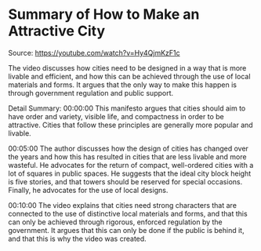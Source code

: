 # Summary of How to Make an Attractive City

Source: https://youtube.com/watch?v=Hy4QjmKzF1c

The video discusses how cities need to be designed in a way that is more livable and efficient, and how this can be achieved through the use of local materials and forms. It argues that the only way to make this happen is through government regulation and public support.

Detail Summary: 
00:00:00
This manifesto argues that cities should aim to have order and variety, visible life, and compactness in order to be attractive. Cities that follow these principles are generally more popular and livable.

00:05:00
The author discusses how the design of cities has changed over the years and how this has resulted in cities that are less livable and more wasteful. He advocates for the return of compact, well-ordered cities with a lot of squares in public spaces. He suggests that the ideal city block height is five stories, and that towers should be reserved for special occasions. Finally, he advocates for the use of local designs.

00:10:00
The video explains that cities need strong characters that are connected to the use of distinctive local materials and forms, and that this can only be achieved through rigorous, enforced regulation by the government. It argues that this can only be done if the public is behind it, and that this is why the video was created.

